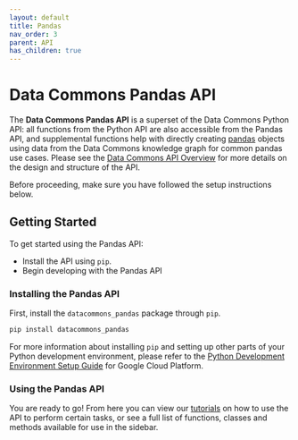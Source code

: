```yaml
---
layout: default
title: Pandas
nav_order: 3
parent: API
has_children: true
---
```

# Data Commons Pandas API

The **Data Commons Pandas API** is a superset of the Data Commons Python API:
all functions from the Python API are also accessible from
the Pandas API, and supplemental functions help with directly creating
[pandas](https://pandas.pydata.org/)
objects using data from the Data Commons knowledge graph for common pandas
use cases. Please see the [Data Commons API Overview](/api) for more details
on the design and structure of the API.

Before proceeding, make sure you have followed the setup instructions below.

## Getting Started

To get started using the Pandas API:

*   Install the API using `pip`.
*   Begin developing with the Pandas API

### Installing the Pandas API

First, install the `datacommons_pandas` package through `pip`.

```bash
pip install datacommons_pandas
```

For more information about installing `pip` and setting up other parts of
your Python development environment, please refer to the
[Python Development Environment Setup Guide](https://cloud.google.com/python/setup.html)
for Google Cloud Platform.

### Using the Pandas API

You are ready to go! From here you can view our [tutorials](/tutorials.html) on how to use the
API to perform certain tasks, or see a full list of functions, classes and
methods available for use in the sidebar.
